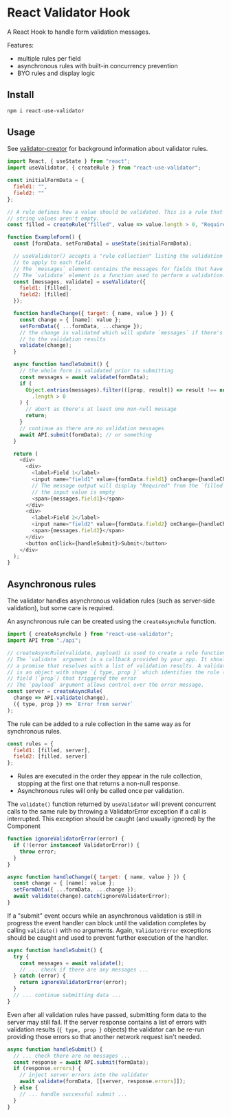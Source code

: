 # React Validator Hook

A React Hook to handle form validation messages.

Features:

- multiple rules per field
- asynchronous rules with built-in concurrency prevention
- BYO rules and display logic

## Install

```sh
npm i react-use-validator
```

## Usage

See [validator-creator](https://github.com/ttoohey/validator-creator) for
background information about validator rules.

```js
import React, { useState } from "react";
import useValidator, { createRule } from "react-use-validator";

const initialFormData = {
  field1: "",
  field2: ""
};

// A rule defines how a value should be validated. This is a rule that ensures
// string values aren't empty.
const filled = createRule("filled", value => value.length > 0, "Required");

function ExampleForm() {
  const [formData, setFormData] = useState(initialFormData);

  // useValidator() accepts a "rule collection" listing the validation rules
  // to apply to each field.
  // The `messages` element contains the messages for fields that have failed.
  // The `validate` element is a function used to perform a validation.
  const [messages, validate] = useValidator({
    field1: [filled],
    field2: [filled]
  });

  function handleChange({ target: { name, value } }) {
    const change = { [name]: value };
    setFormData({ ...formData, ...change });
    // the change is validated which will update `messages` if there's a change
    // to the validation results
    validate(change);
  }

  async function handleSubmit() {
    // the whole form is validated prior to submitting
    const messages = await validate(formData);
    if (
      Object.entries(messages).filter(([prop, result]) => result !== null)
        .length > 0
    ) {
      // abort as there's at least one non-null message
      return;
    }
    // continue as there are no validation messages
    await API.submit(formData); // or something
  }

  return (
    <div>
      <div>
        <label>Field 1</label>
        <input name="field1" value={formData.field1} onChange={handleChange} />
        // The message output will display "Required" from the `filled` rule if
        // the input value is empty
        <span>{messages.field1}</span>
      </div>
      <div>
        <label>Field 2</label>
        <input name="field2" value={formData.field2} onChange={handleChange} />
        <span>{messages.field2}</span>
      </div>
      <button onClick={handleSubmit}>Submit</button>
    </div>
  );
}
```

## Asynchronous rules

The validator handles asynchronous validation rules (such as server-side
validation), but some care is required.

An asynchronous rule can be created using the `createAsyncRule` function.

```js
import { createAsyncRule } from "react-use-validator";
import API from "./api";

// createAsyncRule(validate, payload) is used to create a rule function
// The `validate` argument is a callback provided by your app. It should return
// a promise that resolves with a list of validation results. A validation result
// is an object with shape `{ type, prop }` which identifies the rule (`type`) and
// field (`prop`) that triggered the error
// The `payload` argument allows control over the error message.
const server = createAsyncRule(
  change => API.validate(change),
  ({ type, prop }) => `Error from server`
);
```

The rule can be added to a rule collection in the same way as for synchronous
rules.

```js
const rules = {
  field1: [filled, server],
  field2: [filled, server]
};
```

- Rules are executed in the order they appear in the rule collection, stopping
  at the first one that returns a non-null response.
- Asynchronous rules will only be called once per validation.

The `validate()` function returned by `useValidator` will prevent concurrent
calls to the same rule by throwing a ValidatorError exception if a call is
interrupted. This exception should be caught (and usually ignored) by the
Component

```js
function ignoreValidatorError(error) {
  if (!(error instanceof ValidatorError)) {
    throw error;
  }
}

async function handleChange({ target: { name, value } }) {
  const change = { [name]: value };
  setFormData({ ...formData, ...change });
  await validate(change).catch(ignoreValidatorError);
}
```

If a "submit" event occurs while an asynchronous validation is still in progress
the event handler can block until the validation completes by calling
`validate()` with no arguments. Again, `ValidatorError` exceptions should be
caught and used to prevent further execution of the handler.

```js
async function handleSubmit() {
  try {
    const messages = await validate();
    // ... check if there are any messages ...
  } catch (error) {
    return ignoreValidatorError(error);
  }
  // ... continue submitting data ...
}
```

Even after all validation rules have passed, submitting form data to the server
may still fail. If the server response contains a list of errors with
validation results (`{ type, prop }` objects) the validator can be re-run
providing those errors so that another network request isn't needed.

```js
async function handleSubmit() {
  // ... check there are no messages ...
  const response = await API.submit(formData);
  if (response.errors) {
    // inject server errors into the validator
    await validate(formData, [[server, response.errors]]);
  } else {
    // ... handle successful submit ...
  }
}
```
